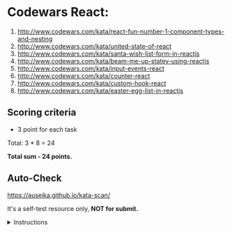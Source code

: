 # Codewars React:

1. http://www.codewars.com/kata/react-fun-number-1-component-types-and-nesting
2. http://www.codewars.com/kata/united-state-of-react
3. http://www.codewars.com/kata/santa-wish-list-form-in-reactjs
4. http://www.codewars.com/kata/beam-me-up-statey-using-reactjs
5. http://www.codewars.com/kata/input-events-react
6. http://www.codewars.com/kata/counter-react
7. http://www.codewars.com/kata/custom-hook-react
8. http://www.codewars.com/kata/easter-egg-list-in-reactjs

## Scoring criteria

- 3 point for each task

Total: 3 \* 8 = 24

**Total sum - 24 points.**

## Auto-Check

https://auseika.github.io/kata-scan/

It's a self-test resource only, **NOT for submit.**

<details><summary>Instructions</summary>
<p>

1. Insert the list below into cata scan input.

<pre>
http://www.codewars.com/kata/react-fun-number-1-component-types-and-nesting
http://www.codewars.com/kata/united-state-of-react
http://www.codewars.com/kata/santa-wish-list-form-in-reactjs
http://www.codewars.com/kata/beam-me-up-statey-using-reactjs
http://www.codewars.com/kata/input-events-react
http://www.codewars.com/kata/counter-react
http://www.codewars.com/kata/custom-hook-react
http://www.codewars.com/kata/easter-egg-list-in-reactjs
username
</pre>

2. Change `username` to your one.

3. Click `CHECK` to see the result.
</p>
</details>
